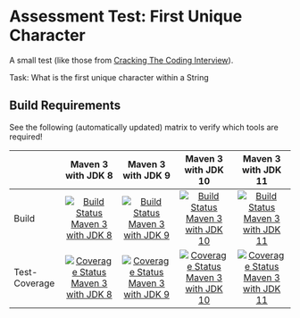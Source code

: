 # Assessment Test: First Unique Character

A small test (like those from [Cracking The Coding Interview](http://www.crackingthecodinginterview.com/)).

Task: What is the first unique character within a String

## Build Requirements

See the following (automatically updated) matrix to verify which tools are required! 

|             |Maven 3 with JDK 8|Maven 3 with JDK 9| Maven 3 with JDK 10|Maven 3 with JDK 11|
|-------------|:----------------:|:----------------:|:------------------:|:-----------------:|
|Build        |[![Build Status Maven 3 with JDK 8](https://jenkins.empty-stack.com/statusbadges-build/icon?job=build_projects/first_unique_character-builds/master-maven-3-jdk-8-slim)](https://jenkins.empty-stack.com/job/build_projects/job/first_unique_character-builds/job/master-maven-3-jdk-8-slim/)|[![Build Status Maven 3 with JDK 9](https://jenkins.empty-stack.com/statusbadges-build/icon?job=build_projects/first_unique_character-builds/master-maven-3-jdk-9-slim)](https://jenkins.empty-stack.com/job/build_projects/job/first_unique_character-builds/job/master-maven-3-jdk-9-slim/)|[![Build Status Maven 3 with JDK 10](https://jenkins.empty-stack.com/statusbadges-build/icon?job=build_projects/first_unique_character-builds/master-maven-3-jdk-10-slim)](https://jenkins.empty-stack.com/job/build_projects/job/first_unique_character-builds/job/master-maven-3-jdk-10-slim/)|[![Build Status Maven 3 with JDK 11](https://jenkins.empty-stack.com/statusbadges-build/icon?job=build_projects/first_unique_character-builds/master-maven-3-jdk-11-slim)](https://jenkins.empty-stack.com/job/build_projects/job/first_unique_character-builds/job/master-maven-3-jdk-11-slim/)|
|Test-Coverage|[![Coverage Status Maven 3 with JDK 8](https://jenkins.empty-stack.com/statusbadges-coverage/icon?job=build_projects/first_unique_character-builds/master-maven-3-jdk-8-slim)](https://jenkins.empty-stack.com/job/build_projects/job/first_unique_character-builds/job/master-maven-3-jdk-8-slim/)|[![Coverage Status Maven 3 with JDK 9](https://jenkins.empty-stack.com/statusbadges-coverage/icon?job=build_projects/first_unique_character-builds/master-maven-3-jdk-9-slim)](https://jenkins.empty-stack.com/job/build_projects/job/first_unique_character-builds/job/master-maven-3-jdk-9-slim/)|[![Coverage Status Maven 3 with JDK 10](https://jenkins.empty-stack.com/statusbadges-coverage/icon?job=build_projects/first_unique_character-builds/master-maven-3-jdk-10-slim)](https://jenkins.empty-stack.com/job/build_projects/job/first_unique_character-builds/job/master-maven-3-jdk-10-slim/)|[![Coverage Status Maven 3 with JDK 11](https://jenkins.empty-stack.com/statusbadges-coverage/icon?job=build_projects/first_unique_character-builds/master-maven-3-jdk-11-slim)](https://jenkins.empty-stack.com/job/build_projects/job/first_unique_character-builds/job/master-maven-3-jdk-11-slim/)|

